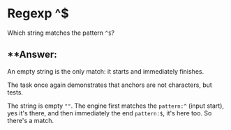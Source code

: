 # Regexp ^$

Which string matches the pattern `^$`?

## **Answer:

An empty string is the only match: it starts and immediately finishes.

The task once again demonstrates that anchors are not characters, but tests.

The string is empty `""`. The engine first matches the `pattern:^` (input start), yes it's there, and then immediately the end `pattern:$`, it's here too. So there's a match.